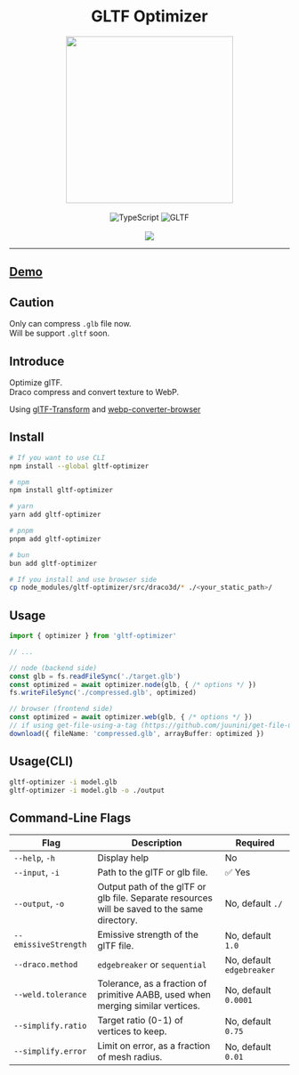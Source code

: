 <h1 align="center">GLTF Optimizer</h1>

<div align="center">
  <img
    src="https://repository-images.githubusercontent.com/581755148/e31793f8-a960-45f0-887e-fffe5f68677f"
    alt=""
    width="300"
  />
</div>

<br />

<div align="center">
  <img src="https://img.shields.io/badge/TypeScript-007ACC?style=for-the-badge&logo=typescript&logoColor=white" alt="TypeScript" />
  <img src="https://img.shields.io/badge/GLTF-07C160?style=for-the-badge&logo=gltf&logoColor=white" alt="GLTF" />
</div>

<br />

<div align="center">
  <a href="https://codecov.io/gh/juunini/gltf-optimizer" > 
    <img src="https://codecov.io/gh/juunini/gltf-optimizer/branch/main/graph/badge.svg?token=46CB8BN45T"/> 
  </a>
</div>

---

## [Demo](https://juunini.github.io/gltf-optimizer)

## Caution

Only can compress `.glb` file now.  
Will be support `.gltf` soon.  

## Introduce

Optimize glTF.  
Draco compress and convert texture to WebP.  

Using [glTF-Transform](https://github.com/donmccurdy/glTF-Transform) and [webp-converter-browser](https://github.com/juunini/webp-converter-browser)

## Install

```bash
# If you want to use CLI
npm install --global gltf-optimizer

# npm
npm install gltf-optimizer

# yarn
yarn add gltf-optimizer

# pnpm
pnpm add gltf-optimizer

# bun
bun add gltf-optimizer

# If you install and use browser side
cp node_modules/gltf-optimizer/src/draco3d/* ./<your_static_path>/
```

## Usage

```ts
import { optimizer } from 'gltf-optimizer'

// ...

// node (backend side)
const glb = fs.readFileSync('./target.glb')
const optimized = await optimizer.node(glb, { /* options */ })
fs.writeFileSync('./compressed.glb', optimized)

// browser (frontend side)
const optimized = await optimizer.web(glb, { /* options */ })
// if using get-file-using-a-tag (https://github.com/juunini/get-file-using-a-tag)
download({ fileName: 'compressed.glb', arrayBuffer: optimized })
```

## Usage(CLI)

```bash
gltf-optimizer -i model.glb
gltf-optimizer -i model.glb -o ./output
```

## Command-Line Flags

| Flag | Description | Required |
|-|-|-|
| `--help`, `-h` | Display help | No |
| `--input`, `-i` | Path to the glTF or glb file. | :white_check_mark: Yes |
| `--output`, `-o` | Output path of the glTF or glb file. Separate resources will be saved to the same directory. | No, default `./` |
| `--emissiveStrength` | Emissive strength of the glTF file. | No, default `1.0` |
| `--draco.method` | `edgebreaker` or `sequential` | No, default `edgebreaker` |
| `--weld.tolerance` | Tolerance, as a fraction of primitive AABB, used when merging similar vertices. | No, default `0.0001` |
| `--simplify.ratio` | Target ratio (0-1) of vertices to keep. | No, default `0.75` |
| `--simplify.error` | Limit on error, as a fraction of mesh radius. | No, default `0.01` |

